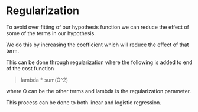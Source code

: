 <a name="regularization"></a>

# Regularization
To avoid over fitting of our hypothesis function we can reduce the effect of some of the terms in our hypothesis.

We do this by increasing the coefficient which will reduce the effect of that term.

This can be done through regularization where the following is added to end of the cost function
>lambda * sum(O^2)

where O can be the other terms and lambda is the regularization parameter.

This process can be done to both linear and logistic regression.

